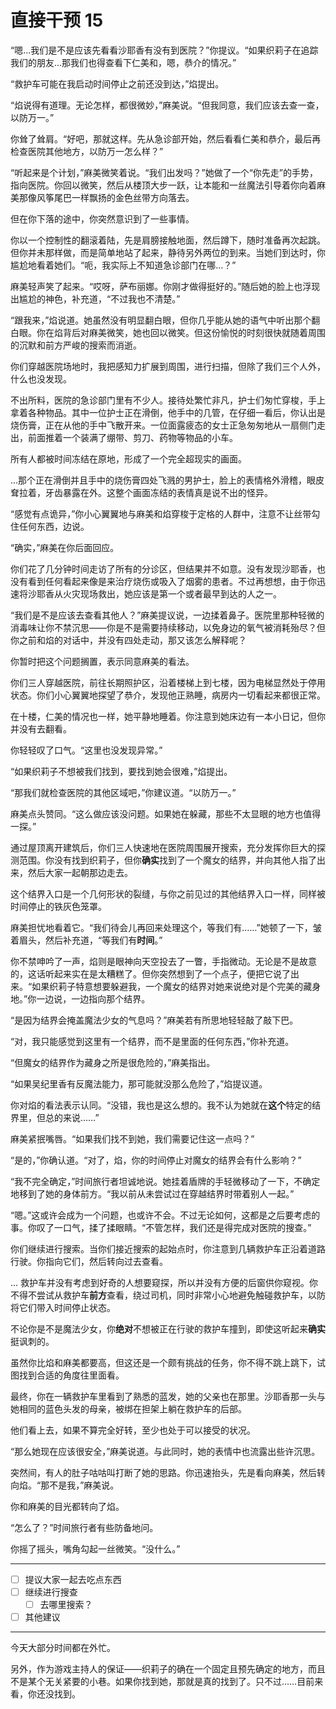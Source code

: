 # 直接干预 15

“嗯...我们是不是应该先看看沙耶香有没有到医院？”你提议。“如果织莉子在追踪我们的朋友...那我们也得查看下仁美和，嗯，恭介的情况。”

“救护车可能在我启动时间停止之前还没到达，”焰提出。

“焰说得有道理。无论怎样，都很微妙，”麻美说。“但我同意，我们应该去查一查，以防万一。”

你耸了耸肩。“好吧，那就这样。先从急诊部开始，然后看看仁美和恭介，最后再检查医院其他地方，以防万一怎么样？”

“听起来是个计划，”麻美微笑着说。“我们出发吗？”她做了一个“你先走”的手势，指向医院。你回以微笑，然后从楼顶大步一跃，让本能和一丝魔法引导着你向着麻美那像风筝尾巴一样飘扬的金色丝带方向落去。

但在你下落的途中，你突然意识到了一些事情。

你以一个控制性的翻滚着陆，先是肩膀接触地面，然后蹲下，随时准备再次起跳。但你并未那样做，而是简单地站了起来，静待另外两位的到来。当她们到达时，你尴尬地看着她们。“呃，我实际上不知道急诊部门在哪...？”

麻美轻声笑了起来。“哎呀，萨布丽娜。你刚才做得挺好的。”随后她的脸上也浮现出尴尬的神色，补充道，“不过我也不清楚。”

“跟我来，”焰说道。她虽然没有明显翻白眼，但你几乎能从她的语气中听出那个翻白眼。你在焰背后对麻美微笑，她也回以微笑。但这份愉悦的时刻很快就随着周围的沉默和前方严峻的搜索而消逝。

你们穿越医院场地时，我把感知力扩展到周围，进行扫描，但除了我们三个人外，什么也没发现。

不出所料，医院的急诊部门里有不少人。接待处繁忙非凡，护士们匆忙穿梭，手上拿着各种物品。其中一位护士正在滑倒，他手中的几管，在仔细一看后，你认出是烧伤膏，正在从他的手中飞散开来。一位面露疲态的女士正急匆匆地从一扇侧门走出，前面推着一个装满了绷带、剪刀、药物等物品的小车。

所有人都被时间冻结在原地，形成了一个完全超现实的画面。

...那个正在滑倒并且手中的烧伤膏四处飞溅的男护士，脸上的表情格外滑稽，眼皮耷拉着，牙齿暴露在外。这整个画面冻结的表情真是说不出的怪异。

“感觉有点诡异，”你小心翼翼地与麻美和焰穿梭于定格的人群中，注意不让丝带勾住任何东西，边说。

“确实，”麻美在你后面回应。

你们花了几分钟时间走访了所有的分诊区，但结果并不如意。没有发现沙耶香，也没有看到任何看起来像是来治疗烧伤或吸入了烟雾的患者。不过再想想，由于你迅速将沙耶香从火灾现场救出，她应该是第一个或者最早到达的人之一。

“我们是不是应该去查看其他人？”麻美提议说，一边揉着鼻子。医院里那种轻微的消毒味让你不禁沉思——你是不是需要持续移动，以免身边的氧气被消耗殆尽？但你之前和焰的对话中，并没有四处走动，那又该怎么解释呢？

你暂时把这个问题搁置，表示同意麻美的看法。

你们三人穿越医院，前往长期照护区，沿着楼梯上到七楼，因为电梯显然处于停用状态。你们小心翼翼地探望了恭介，发现他正熟睡，病房内一切看起来都很正常。

在十楼，仁美的情况也一样，她平静地睡着。你注意到她床边有一本小日记，但你并没有去翻看。

你轻轻叹了口气。“这里也没发现异常。”

“如果织莉子不想被我们找到，要找到她会很难，”焰提出。

“那我们就检查医院的其他区域吧，”你建议道。“以防万一。”

麻美点头赞同。“这么做应该没问题。如果她在躲藏，那些不太显眼的地方也值得一探。”

通过屋顶离开建筑后，你们三人快速地在医院周围展开搜索，充分发挥你巨大的探测范围。你没有找到织莉子，但你**确实**找到了一个魔女的结界，并向其他人指了出来，然后大家一起朝那边走去。

这个结界入口是一个几何形状的裂缝，与你之前见过的其他结界入口一样，同样被时间停止的铁灰色笼罩。

麻美担忧地看着它。“我们待会儿再回来处理这个，等我们有……”她顿了一下，皱着眉头，然后补充道，“等我们有**时间**。”

你不禁呻吟了一声，焰则是眼神向天空投去了一瞥，手指微动。无论是不是故意的，这话听起来实在是太糟糕了。但你突然想到了一个点子，便把它说了出来。“如果织莉子特意想要躲避我，一个魔女的结界对她来说绝对是个完美的藏身地。”你一边说，一边指向那个结界。

“是因为结界会掩盖魔法少女的气息吗？”麻美若有所思地轻轻敲了敲下巴。

“对，我只能感觉到这里有一个结界，而不是里面的任何东西，”你补充道。

“但魔女的结界作为藏身之所是很危险的，”麻美指出。

“如果吴纪里香有反魔法能力，那可能就没那么危险了，”焰提议道。

你对焰的看法表示认同。“没错，我也是这么想的。我不认为她就在**这个**特定的结界里，但总的来说……”

麻美紧抿嘴唇。“如果我们找不到她，我们需要记住这一点吗？”

“是的，”你确认道。“对了，焰，你的时间停止对魔女的结界会有什么影响？”

“我不完全确定，”时间旅行者坦诚地说。她挂着盾牌的手轻微移动了一下，不确定地移到了她的身体前方。“我以前从未尝试过在穿越结界时带着别人一起。”

“嗯。”这或许会成为一个问题，也或许不会。不过无论如何，这都是之后要考虑的事。你叹了一口气，揉了揉眼睛。“不管怎样，我们还是得完成对医院的搜查。”

你们继续进行搜索。当你们接近搜索的起始点时，你注意到几辆救护车正沿着道路行驶。你指向它们，然后转向过去查看。

... 救护车并没有考虑到好奇的人想要窥探，所以并没有方便的后窗供你窥视。你不得不尝试从救护车**前方**查看，绕过司机，同时非常小心地避免触碰救护车，以防将它们带入时间停止状态。

不论你是不是魔法少女，你**绝对**不想被正在行驶的救护车撞到，即使这听起来**确实**挺讽刺的。

虽然你比焰和麻美都要高，但这还是一个颇有挑战的任务，你不得不跳上跳下，试图找到合适的角度往里面看。

最终，你在一辆救护车里看到了熟悉的蓝发，她的父亲也在那里。沙耶香那一头与她相同的蓝色头发的母亲，被绑在担架上躺在救护车的后部。

他们看上去，如果不算完全好转，至少也处于可以接受的状况。

“那么她现在应该很安全，”麻美说道。与此同时，她的表情中也流露出些许沉思。

突然间，有人的肚子咕咕叫打断了她的思路。你迅速抬头，先是看向麻美，然后转向焰。“那不是我，”麻美说。

你和麻美的目光都转向了焰。

“怎么了？”时间旅行者有些防备地问。

你摇了摇头，嘴角勾起一丝微笑。“没什么。”

---

- [ ] 提议大家一起去吃点东西
- [ ] 继续进行搜查
  - [ ] 去哪里搜索？
- [ ] 其他建议

---

今天大部分时间都在外忙。

另外，作为游戏主持人的保证——织莉子的确在一个固定且预先确定的地方，而且不是某个无关紧要的小巷。如果你找到她，那就是真的找到了。只不过……目前来看，你还没找到。
